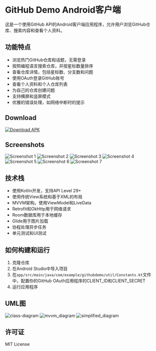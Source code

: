 # GitHub Demo Android客户端

这是一个使用GitHub API的Android客户端应用程序，允许用户浏览GitHub仓库、搜索内容和查看个人资料。

## 功能特点
- 浏览热门GitHub仓库和话题，无需登录
- 按照编程语言搜索仓库，并按星标数量排序
- 查看仓库详情，包括星标数、分支数和问题
- 使用OAuth登录GitHub账号
- 查看个人资料和个人仓库列表
- 为自己的仓库创建问题
- 支持横屏和竖屏模式
- 优雅的错误处理，如网络中断时的提示

## Download
[![Download APK](https://img.shields.io/badge/Download-APK-green.svg)](https://github.com/robinfjb/githubdemo/releases/download/V0.1/app-release.apk)

## Screenshots
![Screenshot 1](screenshots/1.png) ![Screenshot 2](screenshots/2.png) ![Screenshot 3](screenshots/3.png) ![Screenshot 4](screenshots/4.png) ![Screenshot 5](screenshots/5.png) ![Screenshot 6](screenshots/6.png) ![Screenshot 7](screenshots/7.png)

## 技术栈
- 使用Kotlin开发，支持API Level 29+
- 使用传统View系统和基于XML的布局
- MVVM架构，使用ViewModel和LiveData
- Retrofit和OkHttp用于网络请求
- Room数据库用于本地缓存
- Glide用于图片加载
- 协程处理异步任务
- 单元测试和UI测试

## 如何构建和运行
1. 克隆仓库
2. 在Android Studio中导入项目
3. 在`app/src/main/java/com/example/githubdemo/util/Constants.kt`文件中，配置你的GitHub OAuth应用程序的CLIENT_ID和CLIENT_SECRET
4. 运行应用程序

## UML图
![class-diagram](resource/class_diagram.png) ![mvvm_diagram](resource/mvvm_diagram.png) ![simplified_diagram](resource/simplified_diagram.png)


## 许可证

MIT License 